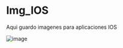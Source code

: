 # Img_IOS
Aqui guardo imagenes para aplicaciones IOS

![image](https://github.com/CastroNancy/Img_IOS/assets/143777514/32f7656e-d2e0-4925-b187-ef017716485f)
